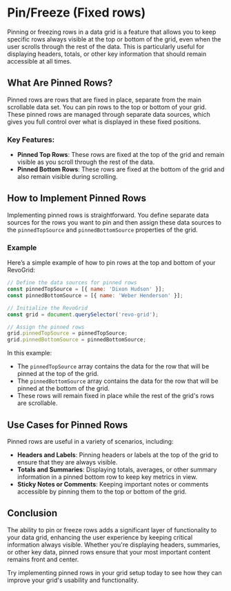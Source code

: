 # Pin/Freeze (Fixed rows)

Pinning or freezing rows in a data grid is a feature that allows you to keep specific rows always visible at the top or bottom of the grid, even when the user scrolls through the rest of the data. This is particularly useful for displaying headers, totals, or other key information that should remain accessible at all times.

## What Are Pinned Rows?

Pinned rows are rows that are fixed in place, separate from the main scrollable data set. You can pin rows to the top or bottom of your grid. These pinned rows are managed through separate data sources, which gives you full control over what is displayed in these fixed positions.

### Key Features:

- **Pinned Top Rows**: These rows are fixed at the top of the grid and remain visible as you scroll through the rest of the data.
- **Pinned Bottom Rows**: These rows are fixed at the bottom of the grid and also remain visible during scrolling.

## How to Implement Pinned Rows

Implementing pinned rows is straightforward. You define separate data sources for the rows you want to pin and then assign these data sources to the `pinnedTopSource` and `pinnedBottomSource` properties of the grid.

### Example

Here’s a simple example of how to pin rows at the top and bottom of your RevoGrid:

```javascript
// Define the data sources for pinned rows
const pinnedTopSource = [{ name: 'Dixon Hudson' }];
const pinnedBottomSource = [{ name: 'Weber Henderson' }];

// Initialize the RevoGrid
const grid = document.querySelector('revo-grid');

// Assign the pinned rows
grid.pinnedTopSource = pinnedTopSource;
grid.pinnedBottomSource = pinnedBottomSource;
```

In this example:

- The `pinnedTopSource` array contains the data for the row that will be pinned at the top of the grid.
- The `pinnedBottomSource` array contains the data for the row that will be pinned at the bottom of the grid.
- These rows will remain fixed in place while the rest of the grid's rows are scrollable.

## Use Cases for Pinned Rows

Pinned rows are useful in a variety of scenarios, including:

- **Headers and Labels**: Pinning headers or labels at the top of the grid to ensure that they are always visible.
- **Totals and Summaries**: Displaying totals, averages, or other summary information in a pinned bottom row to keep key metrics in view.
- **Sticky Notes or Comments**: Keeping important notes or comments accessible by pinning them to the top or bottom of the grid.

## Conclusion

The ability to pin or freeze rows adds a significant layer of functionality to your data grid, enhancing the user experience by keeping critical information always visible. Whether you're displaying headers, summaries, or other key data, pinned rows ensure that your most important content remains front and center.

Try implementing pinned rows in your grid setup today to see how they can improve your grid's usability and functionality.

